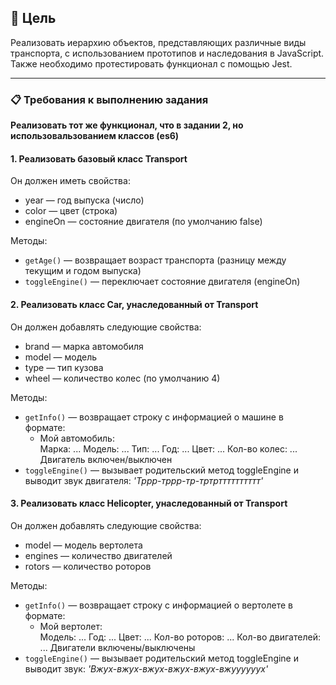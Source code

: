 ## 🎯 Цель
Реализовать иерархию объектов, представляющих различные виды транспорта, с использованием прототипов и наследования в JavaScript. Также необходимо протестировать функционал с помощью Jest.

---

### 📋 Требования к выполнению задания
**Реализовать тот же функционал, что в задании 2, но использовальзованием классов (es6)**
#### 1. Реализовать базовый класс Transport 
Он должен иметь свойства:
   - year — год выпуска (число)
   - color — цвет (строка)
   - engineOn — состояние двигателя (по умолчанию false)

Методы:
   - `getAge()` — возвращает возраст транспорта (разницу между текущим и годом выпуска)
   - `toggleEngine()` — переключает состояние двигателя (engineOn)

#### 2. Реализовать класс Car, унаследованный от Transport
Он должен добавлять следующие свойства:
   - brand — марка автомобиля 
   - model — модель
   - type — тип кузова 
   - wheel — количество колес (по умолчанию 4)
   
Методы:
- `getInfo()` — возвращает строку с информацией о машине в формате:  
  - Мой автомобиль:  
    Марка: ...
    Модель: ...
    Тип: ...
    Год: ...
    Цвет: ...
    Кол-во колес: ...
    Двигатель включен/выключен
- `toggleEngine()` — вызывает родительский метод toggleEngine и выводит звук двигателя: _'Тррр-тррр-тр-тртртттттттттт'_

#### 3. Реализовать класс Helicopter, унаследованный от Transport
Он должен добавлять следующие свойства:
   - model — модель вертолета
   - engines — количество двигателей
   - rotors — количество роторов
   
Методы:
- `getInfo()` — возвращает строку с информацией о вертолете в формате:  
  - Мой вертолет:  
    Модель: ...
    Год: ...
    Цвет: ...
    Кол-во роторов: ...
    Кол-во двигателей: ...
    Двигатели включены/выключены
- `toggleEngine()` — вызывает родительский метод toggleEngine и выводит звук: _'Вжух-вжух-вжух-вжух-вжух-вжуууууух'_